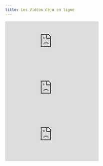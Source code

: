 ```yaml
---
title: Les Vidéos déja en ligne
---
```


<iframe  width="300" height="auto" src="https://www.youtube.com/embed/E5ZBPxpSQdw" frameborder="0" allow="accelerometer; autoplay; encrypted-media; gyroscope; picture-in-picture" allowfullscreen></iframe>


<iframe  width="300" height="auto" src="https://www.youtube.com/embed/DbmNBvYSNf8" frameborder="0" allow="accelerometer; autoplay; encrypted-media; gyroscope; picture-in-picture" allowfullscreen></iframe>

<iframe  width="300" height="auto" src="https://www.youtube.com/embed/C9CNrioU3d8" frameborder="0" allow="accelerometer; autoplay; encrypted-media; gyroscope; picture-in-picture" allowfullscreen></iframe>
